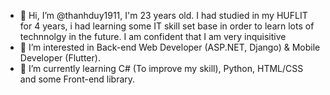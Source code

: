 - 👋 Hi, I’m @thanhduy1911, I'm 23 years old. I had studied in my HUFLIT for 4 years, i had learning some IT skill set base in order to learn lots of technnolgy
in the future. I am confident that I am very inquisitive
- 👀 I’m interested in Back-end Web Developer (ASP.NET, Django) & Mobile Developer (Flutter).
- 🌱 I’m currently learning C# (To improve my skill), Python, HTML/CSS and some Front-end library.

<!---
thanhduy1911/thanhduy1911 is a ✨ special ✨ repository because its `README.md` (this file) appears on your GitHub profile.
You can click the Preview link to take a look at your changes.
--->
